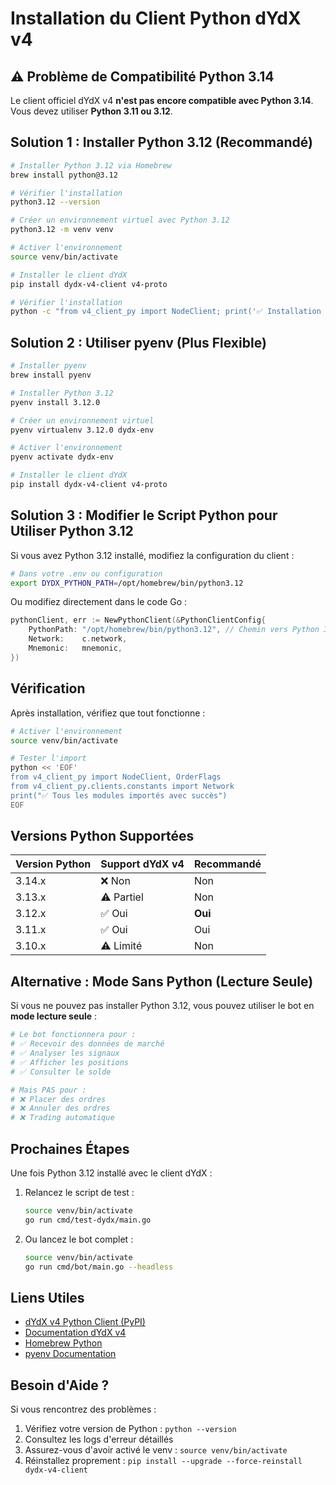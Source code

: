 # Installation du Client Python dYdX v4

## ⚠️ Problème de Compatibilité Python 3.14

Le client officiel dYdX v4 **n'est pas encore compatible avec Python 3.14**. Vous devez utiliser **Python 3.11 ou 3.12**.

## Solution 1 : Installer Python 3.12 (Recommandé)

```bash
# Installer Python 3.12 via Homebrew
brew install python@3.12

# Vérifier l'installation
python3.12 --version

# Créer un environnement virtuel avec Python 3.12
python3.12 -m venv venv

# Activer l'environnement
source venv/bin/activate

# Installer le client dYdX
pip install dydx-v4-client v4-proto

# Vérifier l'installation
python -c "from v4_client_py import NodeClient; print('✅ Installation réussie!')"
```

## Solution 2 : Utiliser pyenv (Plus Flexible)

```bash
# Installer pyenv
brew install pyenv

# Installer Python 3.12
pyenv install 3.12.0

# Créer un environnement virtuel
pyenv virtualenv 3.12.0 dydx-env

# Activer l'environnement
pyenv activate dydx-env

# Installer le client dYdX
pip install dydx-v4-client v4-proto
```

## Solution 3 : Modifier le Script Python pour Utiliser Python 3.12

Si vous avez Python 3.12 installé, modifiez la configuration du client :

```bash
# Dans votre .env ou configuration
export DYDX_PYTHON_PATH=/opt/homebrew/bin/python3.12
```

Ou modifiez directement dans le code Go :

```go
pythonClient, err := NewPythonClient(&PythonClientConfig{
    PythonPath: "/opt/homebrew/bin/python3.12", // Chemin vers Python 3.12
    Network:    c.network,
    Mnemonic:   mnemonic,
})
```

## Vérification

Après installation, vérifiez que tout fonctionne :

```bash
# Activer l'environnement
source venv/bin/activate

# Tester l'import
python << 'EOF'
from v4_client_py import NodeClient, OrderFlags
from v4_client_py.clients.constants import Network
print("✅ Tous les modules importés avec succès")
EOF
```

## Versions Python Supportées

| Version Python | Support dYdX v4 | Recommandé |
|----------------|-----------------|------------|
| 3.14.x         | ❌ Non          | Non        |
| 3.13.x         | ⚠️  Partiel     | Non        |
| 3.12.x         | ✅ Oui          | **Oui**    |
| 3.11.x         | ✅ Oui          | Oui        |
| 3.10.x         | ⚠️  Limité      | Non        |

## Alternative : Mode Sans Python (Lecture Seule)

Si vous ne pouvez pas installer Python 3.12, vous pouvez utiliser le bot en **mode lecture seule** :

```bash
# Le bot fonctionnera pour :
# ✅ Recevoir des données de marché
# ✅ Analyser les signaux
# ✅ Afficher les positions
# ✅ Consulter le solde

# Mais PAS pour :
# ❌ Placer des ordres
# ❌ Annuler des ordres
# ❌ Trading automatique
```

## Prochaines Étapes

Une fois Python 3.12 installé avec le client dYdX :

1. Relancez le script de test :
   ```bash
   source venv/bin/activate
   go run cmd/test-dydx/main.go
   ```

2. Ou lancez le bot complet :
   ```bash
   source venv/bin/activate
   go run cmd/bot/main.go --headless
   ```

## Liens Utiles

- [dYdX v4 Python Client (PyPI)](https://pypi.org/project/dydx-v4-client/)
- [Documentation dYdX v4](https://docs.dydx.xyz/)
- [Homebrew Python](https://formulae.brew.sh/formula/python@3.12)
- [pyenv Documentation](https://github.com/pyenv/pyenv)

## Besoin d'Aide ?

Si vous rencontrez des problèmes :
1. Vérifiez votre version de Python : `python --version`
2. Consultez les logs d'erreur détaillés
3. Assurez-vous d'avoir activé le venv : `source venv/bin/activate`
4. Réinstallez proprement : `pip install --upgrade --force-reinstall dydx-v4-client`
